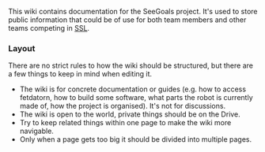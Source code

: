 This wiki contains documentation for the SeeGoals project. It's used to store public information that could be of use for both team members and other teams competing in [SSL](https://ssl.robocup.org/).

### Layout
There are no strict rules to how the wiki should be structured, but there are a few things to keep in mind when editing it.
- The wiki is for concrete documentation or guides (e.g. how to access fetdatorn, how to build some software, what parts the robot is currently made of, how the project is organised). It's not for discussions.
- The wiki is open to the world, private things should be on the Drive.
- Try to keep related things within one page to make the wiki more navigable.
- Only when a page gets too big it should be divided into multiple pages.